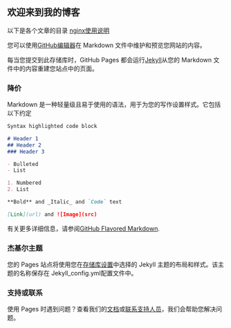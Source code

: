 ## 欢迎来到我的博客

以下是各个文章的目录
[nginx使用说明](zgzy.github.io/nginx.md)



您可以使用[GitHub编辑器](https://github.com/416902199/zgzy.github.io/edit/main/README.md)在 Markdown 文件中维护和预览您网站的内容。

每当您提交到此存储库时，GitHub Pages 都会运行[Jekyll](https://jekyllrb.com/)从您的 Markdown 文件中的内容重建您站点中的页面。

### 降价
Markdown 是一种轻量级且易于使用的语法，用于为您的写作设置样式。它包括以下约定






```markdown
Syntax highlighted code block

# Header 1
## Header 2
### Header 3

- Bulleted
- List

1. Numbered
2. List

**Bold** and _Italic_ and `Code` text

[Link](url) and ![Image](src)
```

有关更多详细信息，请参阅[GitHub Flavored Markdown](https://guides.github.com/features/mastering-markdown/).

### 杰基尔主题
您的 Pages 站点将使用您在[存储库设置](https://github.com/416902199/zgzy.github.io/settings/pages)中选择的 Jekyll 主题的布局和样式。该主题的名称保存在 Jekyll_config.yml配置文件中。

### 支持或联系
使用 Pages 时遇到问题？查看我们的[文档](https://docs.github.com/categories/github-pages-basics/)或[联系支持人员](https://support.github.com/contact)，我们会帮助您解决问题。


